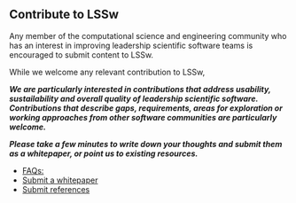 ## Contribute to LSSw

Any member of the computational science and engineering community who has an interest in improving leadership scientific software teams is encouraged to submit content to LSSw.  

While we welcome any relevant contribution to LSSw,

**_We are particularly interested in contributions that address usability, sustailability and overall quality of leadership scientific software.  Contributions that describe gaps, requirements, areas for exploration or working approaches from other software communities are particularly welcome._**

**_Please take a few minutes to write down your thoughts and submit them as a whitepaper, or point us to existing resources._**

- [FAQs:](FAQ.md)
- [Submit a whitepaper](WhitePapers/WhitePaperList.md)
- [Submit references](References/ReferenceList.md)